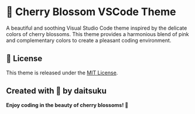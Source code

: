 # 🌸 Cherry Blossom VSCode Theme
A beautiful and soothing Visual Studio Code theme inspired by the delicate colors of cherry blossoms. This theme provides a harmonious blend of pink and complementary colors to create a pleasant coding environment.

## 📄 License
This theme is released under the [MIT License](LICENSE).

Created with 💖 by daitsuku
---
**Enjoy coding in the beauty of cherry blossoms! 🌸**

